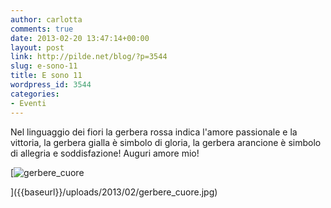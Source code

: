 ```yaml
---
author: carlotta
comments: true
date: 2013-02-20 13:47:14+00:00
layout: post
link: http://pilde.net/blog/?p=3544
slug: e-sono-11
title: E sono 11
wordpress_id: 3544
categories:
- Eventi
---
```


Nel linguaggio dei fiori la gerbera rossa indica l'amore passionale e la vittoria, la gerbera gialla è simbolo di gloria, la gerbera arancione è simbolo di allegria e soddisfazione! Auguri amore mio!

[![gerbere_cuore]({{baseurl}}/uploads/2013/02/gerbere_cuore.jpg)


]({{baseurl}}/uploads/2013/02/gerbere_cuore.jpg)



